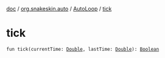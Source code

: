 [doc](../../index.md) / [org.snakeskin.auto](../index.md) / [AutoLoop](index.md) / [tick](./tick.md)

# tick

`fun tick(currentTime: `[`Double`](https://kotlinlang.org/api/latest/jvm/stdlib/kotlin/-double/index.html)`, lastTime: `[`Double`](https://kotlinlang.org/api/latest/jvm/stdlib/kotlin/-double/index.html)`): `[`Boolean`](https://kotlinlang.org/api/latest/jvm/stdlib/kotlin/-boolean/index.html)